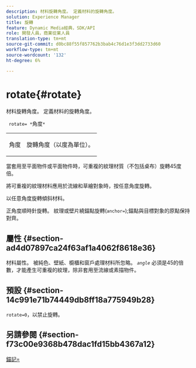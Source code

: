 ```yaml
---
description: 材料旋轉角度。 定義材料的旋轉角度。
solution: Experience Manager
title: 旋轉
feature: Dynamic Media經典，SDK/API
role: 開發人員，商業從業人員
translation-type: tm+mt
source-git-commit: d0bc88f55f857762b3bab4c76d1e3f3dd2733d60
workflow-type: tm+mt
source-wordcount: '132'
ht-degree: 6%

---
```



# rotate{#rotate}

材料旋轉角度。 定義材料的旋轉角度。

` rotate= *`角度`*`

<table id="simpletable_F1A87ECD86E8429788825374A6882CB9"> 
 <tr class="strow"> 
  <td class="stentry"> <p> <span class="varname"> 角度 </span> </p> </td> 
  <td class="stentry"> <p>旋轉角度（以度為單位）。 </p> </td> 
 </tr> 
</table>

當套用至平面物件或平面物件時，可重複的紋理材質（不包括桌布）旋轉45度倍。

將可重複的紋理材料應用於流線和草繪對象時，按任意角度旋轉。

以任意角度旋轉傾斜材料。

正角度順時針旋轉。 紋理或壁片繞錨點旋轉(`anchor=`);錨點與目標對象的原點保持對齊。

## 屬性 {#section-ad4d07897ca24f63af1a4062f8618e36}

材料屬性。 被純色、壁紙、櫥櫃和窗戶處理材料所忽略。 *`angle`* 必須是45的倍數，才能產生可重複的紋理，除非套用至流線或素描物件。

## 預設 {#section-14c991e71b74449db8ff18a775949b28}

`rotate=0`，以禁止旋轉。

## 另請參閱 {#section-f73c00e9368b478dac1fd15bb4367a12}

[錨記=](../../../../../ir-api/http-protocol/image-rendering-api-ref/c-ir-http-protocol-ref/c-ir-http-protocol-command-reference/r-ir-http-anchor.md#reference-d53923d785c9442997dc7f2199524c26)
